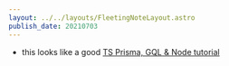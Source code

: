 ```yaml
---
layout: ../../layouts/FleetingNoteLayout.astro
publish_date: 20210703
---
```


- this looks like a good [TS Prisma, GQL & Node tutorial](https://medium.com/geekculture/how-to-setup-full-stack-apollo-gql-codegen-prisma-2-0-typescript-react-part-1-the-backend-e9eae9518dc9)
